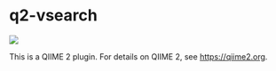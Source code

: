 # q2-vsearch

![](https://github.com/qiime2/q2-vsearch/workflows/ci/badge.svg)

This is a QIIME 2 plugin. For details on QIIME 2, see https://qiime2.org.